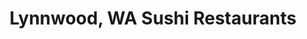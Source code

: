 ---
layout: city
title: Lynnwood, WA Sushi Restaurants
permalink: /washington/lynnwood/
stateAbbr: WA
stateName: Washington
cityName: Lynnwood

---
